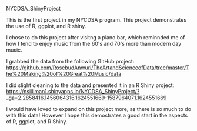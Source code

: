 NYCDSA_ShinyProject

This is the first project in my NYCDSA program. This project demonstrates the use of R, ggplot, and R shiny.

I chose to do this project after visitng a piano bar, which reminnded me of how I tend to enjoy music from the 60's and 70's more than modern day music.

I grabbed the data from the following GitHub project:
https://github.com/RosebudAnwuri/TheArtandScienceofData/tree/master/The%20Making%20of%20Great%20Music/data

I did slight cleaning to the data and presented it in an R Shiny project:
https://nsilliman1.shinyapps.io/NYCDSA_ShinyProject/?_ga=2.2858416.1456064316.1624551669-1587964071.1624551669

I would have loved to expand on this project more, as there is so much to do with this data! However I hope this demostrates a good start in the aspects of R, ggplot, and R Shiny.